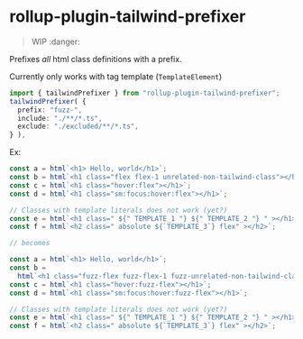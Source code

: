 # rollup-plugin-tailwind-prefixer

> WIP :danger:

Prefixes _all_ html class definitions with a prefix.

Currently only works with tag template (`TemplateElement`)

```ts
import { tailwindPrefixer } from "rollup-plugin-tailwind-prefixer";
tailwindPrefixer( {
  prefix: "fuzz-",
  include: "./**/*.ts",
  exclude: "./excluded/**/*.ts",
} ),
```

Ex:

```ts
const a = html`<h1> Hello, world</h1>`;
const b = html`<h1 class="flex flex-1 unrelated-non-tailwind-class"></h1>`;
const c = html`<h1 class="hover:flex"></h1>`;
const d = html`<h1 class="sm:focus:hover:flex"></h1>`;

// Classes with template literals does not work (yet?)
const e = html`<h1 class=" ${" TEMPLATE_1 "} ${" TEMPLATE_2 "} " ></h1>`;
const f = html`<h2 class=" absolute ${`TEMPLATE_3`} flex" ></h2>`;

// becomes

const a = html`<h1> Hello, world</h1>`;
const b =
  html`<h1 class="fuzz-flex fuzz-flex-1 fuzz-unrelated-non-tailwind-class"></h1>`;
const c = html`<h1 class="hover:fuzz-flex"></h1>`;
const d = html`<h1 class="sm:focus:hover:fuzz-flex"></h1>`;

// Classes with template literals does not work (yet?)
const e = html`<h1 class=" ${" TEMPLATE_1 "} ${" TEMPLATE_2 "} " ></h1>`;
const f = html`<h2 class=" absolute ${`TEMPLATE_3`} flex" ></h2>`;
```

